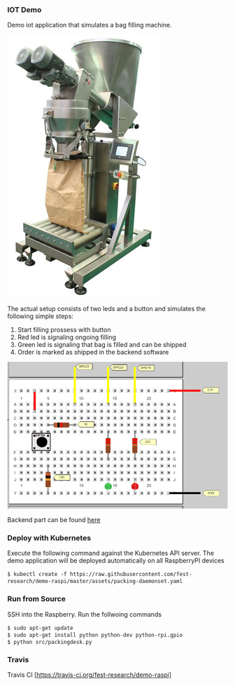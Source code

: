 
### IOT Demo

Demo iot application that simulates a bag filling machine.

![machine](doc/bag-filling-machine.jpg)

The actual setup consists of two leds and a button and simulates the following simple steps:

1. Start filling prossess with button
2. Red led is signaling ongoing filling
3. Green led is signaling that bag is filled and can be shipped
4. Order is marked as shipped in the backend software

![breadboard](doc/board.png)

Backend part can be found [here](https://github.com/fest-research/demo)

### Deploy with Kubernetes

Execute the following command against the Kubernetes API server. The demo application will be deployed automatically on all RaspberryPI devices

```shell
$ kubectl create -f https://raw.githubusercontent.com/fest-research/demo-raspi/master/assets/packing-daemonset.yaml
```

### Run from Source

SSH into the Raspberry. Run the follwoing commands

```shell
$ sudo apt-get update 
$ sudo apt-get install python python-dev python-rpi.gpio
$ python src/packingdesk.py 
```


### Travis

Travis CI [https://travis-ci.org/fest-research/demo-raspi]

